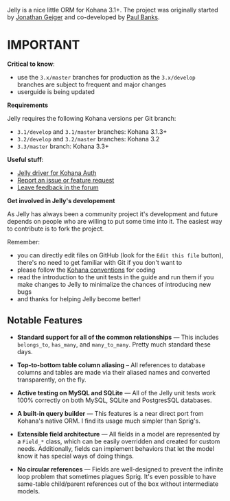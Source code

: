 Jelly is a nice little ORM for Kohana 3.1+.
The project was originally started by [Jonathan Geiger](http://jonathan-geiger.com/) and co-developed by [Paul Banks](http://blog.banksdesigns.co.uk/).

IMPORTANT
========

**Critical to know**:

* use the `3.x/master` branches for production as the `3.x/develop` branches are subject to frequent and major changes
* userguide is being updated

**Requirements**

Jelly requires the following Kohana versions per Git branch:

* `3.1/develop` and `3.1/master` branches: Kohana 3.1.3+
* `3.2/develop` and `3.2/master` branches: Kohana 3.2
* `3.3/master` branch: Kohana 3.3+

**Useful stuff**:

 * [Jelly driver for Kohana Auth](https://github.com/creatoro/jelly-auth)
 * [Report an issue or feature request](https://github.com/creatoro/jelly/issues)
 * [Leave feedback in the forum](http://forum.kohanaframework.org/discussion/9833/jelly-for-kohana-3.2-auth-driver)

**Get involved in Jelly's developement**

As Jelly has always been a community project it's development and future depends on people who are willing to put some time into it.
The easiest way to contribute is to fork the project.

Remember:

* you can directly edit files on GitHub (look for the `Edit this file` button), there's no need to get familiar with Git if you don't want to
* please follow the [Kohana conventions](http://kohanaframework.org/3.2/guide/kohana/conventions) for coding
* read the introduction to the unit tests in the guide and run them if you make changes to Jelly to minimalize the chances of introducing new bugs
* and thanks for helping Jelly become better!

## Notable Features

* **Standard support for all of the common relationships** — This includes
  `belongs_to`, `has_many`, and `many_to_many`. Pretty much standard these
  days.

* **Top-to-bottom table column aliasing** – All references to database columns
  and tables are made via their aliased names and converted transparently, on
  the fly.

* **Active testing on MySQL and SQLite** — All of the Jelly unit tests work
  100% correctly on both MySQL, SQLite and PostgresSQL databases.

* **A built-in query builder** — This features is a near direct port from
  Kohana's native ORM. I find its usage much simpler than Sprig's.

* **Extensible field architecture** — All fields in a model are represented by
  a `Field_*` class, which can be easily overridden and created for custom
  needs. Additionally, fields can implement behaviors that let the model know
  it has special ways of doing things.

* **No circular references** — Fields are well-designed to prevent the
  infinite loop problem that sometimes plagues Sprig. It's even possible to
  have same-table child/parent references out of the box without intermediate
  models.
